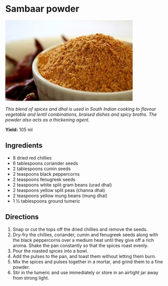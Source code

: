# Sambaar powder

![Sambaar](resources/sambaar.jpg)

*This blend of spices and dhal is used in South Indian cooking to flavour vegetable and lentil combinations, braised dishes and spicy broths. The powder also acts as a thickening agent.*

**Yield:** 105 ml
## Ingredients
- 8 dried red chillies
- 6 tablespoons coriander seeds
- 2 tablespoons cumin seeds
- 2 teaspoons black peppercorns
- 2 teaspoons fenugreek seeds
- 2 teaspoons white split gram beans (urad dhal)
- 2 teaspoons yellow split peas (channa dhal)
- 2 teaspoons yellow mung beans (mung dhal)
- 1 ½ tablespoons ground tumeric

## Directions 
1. Snap or cut the tops off the dried chillies and remove the seeds.
1. Dry-fry the chillies, coriander, cumin and fenugreek seeds along with the black peppercorns over a medium heat until they give off a rich aroma. Shake the pan constantly so that the spices roast evenly.
1. Pour the roasted spices into a bowl.
1. Add the pulses to the pan, and toast them without letting them burn.
1. Mix the spices and pulses together in a mortar, and grind them to a fine powder. 
1. Stir in the tumeric and use immediately or store in an airtight jar away from strong light.
